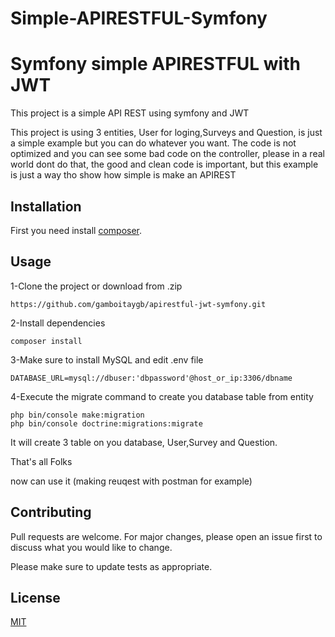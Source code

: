 # Simple-APIRESTFUL-Symfony
# Symfony simple APIRESTFUL with JWT

This project is a simple API REST using symfony and JWT

This project is using 3 entities, User for loging,Surveys and Question, is just a simple example but you can do whatever you want. The code is not optimized and you can see some bad code on the controller, please in a real world dont do that, the good and clean code is important, but this example is just a way tho show how simple is make an APIREST

## Installation

First you need install [composer](https://getcomposer.org/download/).


## Usage

1-Clone the project or download from .zip

```
https://github.com/gamboitaygb/apirestful-jwt-symfony.git
```

2-Install dependencies 
```
composer install 
```
3-Make sure to install MySQL and edit .env file
```
DATABASE_URL=mysql://dbuser:'dbpassword'@host_or_ip:3306/dbname
```
4-Execute the migrate command to create you database table from entity
```
php bin/console make:migration
php bin/console doctrine:migrations:migrate
```
It will create 3 table on you database, User,Survey and Question.

That's all Folks

now can use it (making reuqest with postman for example)


## Contributing
Pull requests are welcome. For major changes, please open an issue first to discuss what you would like to change.

Please make sure to update tests as appropriate.

## License
[MIT](https://choosealicense.com/licenses/mit/)

